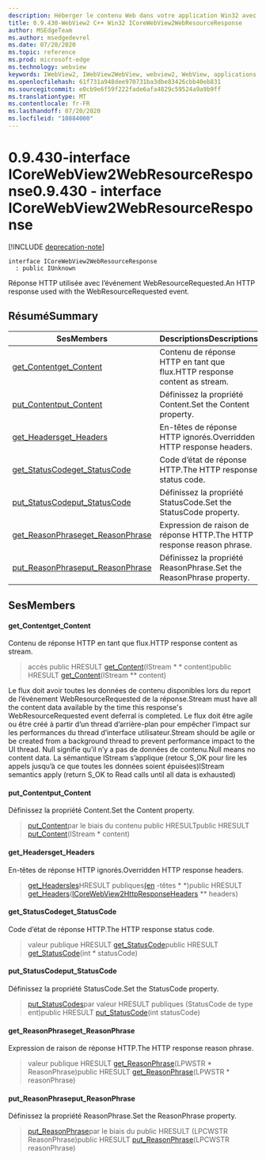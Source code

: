 ```yaml
---
description: Héberger le contenu Web dans votre application Win32 avec le contrôle Microsoft Edge WebView2
title: 0.9.430-WebView2 C++ Win32 ICoreWebView2WebResourceResponse
author: MSEdgeTeam
ms.author: msedgedevrel
ms.date: 07/20/2020
ms.topic: reference
ms.prod: microsoft-edge
ms.technology: webview
keywords: IWebView2, IWebView2WebView, webview2, WebView, applications Win32, Win32, Edge, ICoreWebView2, ICoreWebView2Host, contrôle de navigateur, html Edge
ms.openlocfilehash: 61f731a948dee970731ba3dbe83426cbb40eb831
ms.sourcegitcommit: e0cb9e6f59f222fade6afa4829c59524a9a9b9ff
ms.translationtype: MT
ms.contentlocale: fr-FR
ms.lasthandoff: 07/20/2020
ms.locfileid: "10884000"
---
```

# <span data-ttu-id="357f9-104">0.9.430-interface ICoreWebView2WebResourceResponse</span><span class="sxs-lookup"><span data-stu-id="357f9-104">0.9.430 - interface ICoreWebView2WebResourceResponse</span></span> 

[!INCLUDE [deprecation-note](../../includes/deprecation-note.md)]

```
interface ICoreWebView2WebResourceResponse
  : public IUnknown
```

<span data-ttu-id="357f9-105">Réponse HTTP utilisée avec l’événement WebResourceRequested.</span><span class="sxs-lookup"><span data-stu-id="357f9-105">An HTTP response used with the WebResourceRequested event.</span></span>

## <span data-ttu-id="357f9-106">Résumé</span><span class="sxs-lookup"><span data-stu-id="357f9-106">Summary</span></span>

 <span data-ttu-id="357f9-107">Ses</span><span class="sxs-lookup"><span data-stu-id="357f9-107">Members</span></span>                        | <span data-ttu-id="357f9-108">Descriptions</span><span class="sxs-lookup"><span data-stu-id="357f9-108">Descriptions</span></span>
--------------------------------|---------------------------------------------
[<span data-ttu-id="357f9-109">get_Content</span><span class="sxs-lookup"><span data-stu-id="357f9-109">get_Content</span></span>](#get_content) | <span data-ttu-id="357f9-110">Contenu de réponse HTTP en tant que flux.</span><span class="sxs-lookup"><span data-stu-id="357f9-110">HTTP response content as stream.</span></span>
[<span data-ttu-id="357f9-111">put_Content</span><span class="sxs-lookup"><span data-stu-id="357f9-111">put_Content</span></span>](#put_content) | <span data-ttu-id="357f9-112">Définissez la propriété Content.</span><span class="sxs-lookup"><span data-stu-id="357f9-112">Set the Content property.</span></span>
[<span data-ttu-id="357f9-113">get_Headers</span><span class="sxs-lookup"><span data-stu-id="357f9-113">get_Headers</span></span>](#get_headers) | <span data-ttu-id="357f9-114">En-têtes de réponse HTTP ignorés.</span><span class="sxs-lookup"><span data-stu-id="357f9-114">Overridden HTTP response headers.</span></span>
[<span data-ttu-id="357f9-115">get_StatusCode</span><span class="sxs-lookup"><span data-stu-id="357f9-115">get_StatusCode</span></span>](#get_statuscode) | <span data-ttu-id="357f9-116">Code d’état de réponse HTTP.</span><span class="sxs-lookup"><span data-stu-id="357f9-116">The HTTP response status code.</span></span>
[<span data-ttu-id="357f9-117">put_StatusCode</span><span class="sxs-lookup"><span data-stu-id="357f9-117">put_StatusCode</span></span>](#put_statuscode) | <span data-ttu-id="357f9-118">Définissez la propriété StatusCode.</span><span class="sxs-lookup"><span data-stu-id="357f9-118">Set the StatusCode property.</span></span>
[<span data-ttu-id="357f9-119">get_ReasonPhrase</span><span class="sxs-lookup"><span data-stu-id="357f9-119">get_ReasonPhrase</span></span>](#get_reasonphrase) | <span data-ttu-id="357f9-120">Expression de raison de réponse HTTP.</span><span class="sxs-lookup"><span data-stu-id="357f9-120">The HTTP response reason phrase.</span></span>
[<span data-ttu-id="357f9-121">put_ReasonPhrase</span><span class="sxs-lookup"><span data-stu-id="357f9-121">put_ReasonPhrase</span></span>](#put_reasonphrase) | <span data-ttu-id="357f9-122">Définissez la propriété ReasonPhrase.</span><span class="sxs-lookup"><span data-stu-id="357f9-122">Set the ReasonPhrase property.</span></span>

## <span data-ttu-id="357f9-123">Ses</span><span class="sxs-lookup"><span data-stu-id="357f9-123">Members</span></span>

#### <span data-ttu-id="357f9-124">get_Content</span><span class="sxs-lookup"><span data-stu-id="357f9-124">get_Content</span></span> 

<span data-ttu-id="357f9-125">Contenu de réponse HTTP en tant que flux.</span><span class="sxs-lookup"><span data-stu-id="357f9-125">HTTP response content as stream.</span></span>

> <span data-ttu-id="357f9-126">accès public HRESULT [get_Content](#get_content)(IStream \* \* content)</span><span class="sxs-lookup"><span data-stu-id="357f9-126">public HRESULT [get_Content](#get_content)(IStream \*\* content)</span></span>

<span data-ttu-id="357f9-127">Le flux doit avoir toutes les données de contenu disponibles lors du report de l’événement WebResourceRequested de la réponse.</span><span class="sxs-lookup"><span data-stu-id="357f9-127">Stream must have all the content data available by the time this response's WebResourceRequested event deferral is completed.</span></span> <span data-ttu-id="357f9-128">Le flux doit être agile ou être créé à partir d’un thread d’arrière-plan pour empêcher l’impact sur les performances du thread d’interface utilisateur.</span><span class="sxs-lookup"><span data-stu-id="357f9-128">Stream should be agile or be created from a background thread to prevent performance impact to the UI thread.</span></span> <span data-ttu-id="357f9-129">Null signifie qu’il n’y a pas de données de contenu.</span><span class="sxs-lookup"><span data-stu-id="357f9-129">Null means no content data.</span></span> <span data-ttu-id="357f9-130">La sémantique IStream s’applique (retour S_OK pour lire les appels jusqu’à ce que toutes les données soient épuisées)</span><span class="sxs-lookup"><span data-stu-id="357f9-130">IStream semantics apply (return S_OK to Read calls until all data is exhausted)</span></span>

#### <span data-ttu-id="357f9-131">put_Content</span><span class="sxs-lookup"><span data-stu-id="357f9-131">put_Content</span></span> 

<span data-ttu-id="357f9-132">Définissez la propriété Content.</span><span class="sxs-lookup"><span data-stu-id="357f9-132">Set the Content property.</span></span>

> <span data-ttu-id="357f9-133">[put_Content](#put_content)par le biais du contenu public HRESULT</span><span class="sxs-lookup"><span data-stu-id="357f9-133">public HRESULT [put_Content](#put_content)(IStream \* content)</span></span>

#### <span data-ttu-id="357f9-134">get_Headers</span><span class="sxs-lookup"><span data-stu-id="357f9-134">get_Headers</span></span> 

<span data-ttu-id="357f9-135">En-têtes de réponse HTTP ignorés.</span><span class="sxs-lookup"><span data-stu-id="357f9-135">Overridden HTTP response headers.</span></span>

> <span data-ttu-id="357f9-136">[get_Headersles](#get_headers)HRESULT publiques[(en](ICoreWebView2HttpResponseHeaders.md) -têtes \* \*)</span><span class="sxs-lookup"><span data-stu-id="357f9-136">public HRESULT [get_Headers](#get_headers)([ICoreWebView2HttpResponseHeaders](ICoreWebView2HttpResponseHeaders.md) \*\* headers)</span></span>

#### <span data-ttu-id="357f9-137">get_StatusCode</span><span class="sxs-lookup"><span data-stu-id="357f9-137">get_StatusCode</span></span> 

<span data-ttu-id="357f9-138">Code d’état de réponse HTTP.</span><span class="sxs-lookup"><span data-stu-id="357f9-138">The HTTP response status code.</span></span>

> <span data-ttu-id="357f9-139">valeur publique HRESULT [get_StatusCode](#get_statuscode)</span><span class="sxs-lookup"><span data-stu-id="357f9-139">public HRESULT [get_StatusCode](#get_statuscode)(int \* statusCode)</span></span>

#### <span data-ttu-id="357f9-140">put_StatusCode</span><span class="sxs-lookup"><span data-stu-id="357f9-140">put_StatusCode</span></span> 

<span data-ttu-id="357f9-141">Définissez la propriété StatusCode.</span><span class="sxs-lookup"><span data-stu-id="357f9-141">Set the StatusCode property.</span></span>

> <span data-ttu-id="357f9-142">[put_StatusCodes](#put_statuscode)par valeur HRESULT publiques (StatusCode de type ent)</span><span class="sxs-lookup"><span data-stu-id="357f9-142">public HRESULT [put_StatusCode](#put_statuscode)(int statusCode)</span></span>

#### <span data-ttu-id="357f9-143">get_ReasonPhrase</span><span class="sxs-lookup"><span data-stu-id="357f9-143">get_ReasonPhrase</span></span> 

<span data-ttu-id="357f9-144">Expression de raison de réponse HTTP.</span><span class="sxs-lookup"><span data-stu-id="357f9-144">The HTTP response reason phrase.</span></span>

> <span data-ttu-id="357f9-145">valeur publique HRESULT [get_ReasonPhrase](#get_reasonphrase)(LPWSTR \* ReasonPhrase)</span><span class="sxs-lookup"><span data-stu-id="357f9-145">public HRESULT [get_ReasonPhrase](#get_reasonphrase)(LPWSTR \* reasonPhrase)</span></span>

#### <span data-ttu-id="357f9-146">put_ReasonPhrase</span><span class="sxs-lookup"><span data-stu-id="357f9-146">put_ReasonPhrase</span></span> 

<span data-ttu-id="357f9-147">Définissez la propriété ReasonPhrase.</span><span class="sxs-lookup"><span data-stu-id="357f9-147">Set the ReasonPhrase property.</span></span>

> <span data-ttu-id="357f9-148">[put_ReasonPhrase](#put_reasonphrase)par le biais du public HRESULT (LPCWSTR ReasonPhrase)</span><span class="sxs-lookup"><span data-stu-id="357f9-148">public HRESULT [put_ReasonPhrase](#put_reasonphrase)(LPCWSTR reasonPhrase)</span></span>

